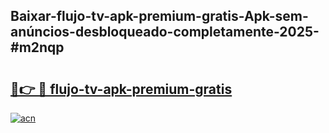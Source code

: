 ## Baixar-flujo-tv-apk-premium-gratis-Apk-sem-anúncios-desbloqueado-completamente-2025-#m2nqp

# <h2><a href="https://ainizakaria.my?title=flujo-tv-apk-premium-gratis&ref=20M">🔗👉 🔴 flujo-tv-apk-premium-gratis</a></h2>

[![acn](https://github.com/user-attachments/assets/0f9c940e-d8b0-45ae-aac7-cd30a18b3e1c)](https://ainizakaria.my?title=flujo-tv-apk-premium-gratis&ref=20M)


